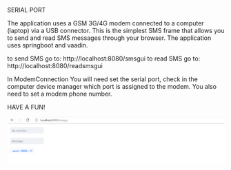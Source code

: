 SERIAL PORT

The application uses a GSM 3G/4G modem connected to a computer (laptop) via a USB connector.
This is the simplest SMS frame that allows you to send and read SMS messages through your browser.
The application uses springboot and vaadin.

to send SMS go to: http://localhost:8080/smsgui
to read SMS go to: http://localhost:8080/readsmsgui

In ModemConnection You will need set the serial port,
check in the computer device manager which port is assigned to the modem.
You also need to set a modem phone number.

HAVE A FUN!

![img_1.png](img_1.png)